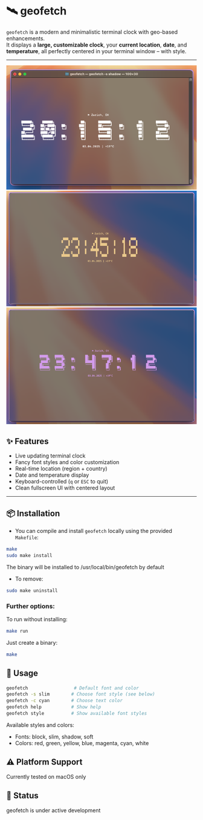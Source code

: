 # 🛰️ geofetch

`geofetch` is a modern and minimalistic terminal clock with geo-based enhancements.  
It displays a **large, customizable clock**, your **current location**, **date**, and **temperature**, all perfectly centered in your terminal window – with style.

---
<img src="img/terminal1.png" alt="geofetch Screenshot" width="600">
<img src="img/terminal3.png" alt="geofetch Screenshot" width="600">
<img src="img/terminal4.png" alt="geofetch Screenshot" width="600">

## ✨ Features

- Live updating terminal clock
- Fancy font styles and color customization
- Real-time location (region + country)
- Date and temperature display
- Keyboard-controlled (`q` or `ESC` to quit)
- Clean fullscreen UI with centered layout

---

## 📦 Installation

- You can compile and install `geofetch` locally using the provided `Makefile`:

```bash
make
sudo make install
```
The binary will be installed to /usr/local/bin/geofetch by default


- To remove:
```bash
sudo make uninstall
```
### Further options:
To run without installing:
```bash
make run
```
Just create a binary:
```bash
make
```

## 🚀 Usage
```bash
geofetch                 # Default font and color
geofetch -s slim        # Choose font style (see below)
geofetch -c cyan        # Choose text color
geofetch help           # Show help
geofetch style          # Show available font styles
```
Available styles and colors:
- Fonts: block, slim, shadow, soft
- Colors: red, green, yellow, blue, magenta, cyan, white

## ⚠️ Platform Support
Currently tested on macOS only

## 🚧 Status
geofetch is under active development
